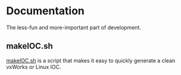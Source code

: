 # Documentation
The less-fun and more-important part of development.

## makeIOC.sh

[makeIOC.sh](makeIOC.md) is a script that makes it easy to quickly generate a clean vxWorks or Linux IOC.

